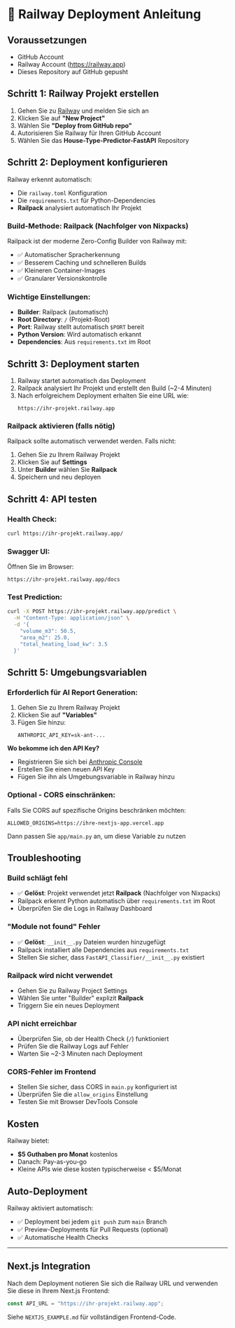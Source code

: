 # 🚀 Railway Deployment Anleitung

## Voraussetzungen
- GitHub Account
- Railway Account (https://railway.app)
- Dieses Repository auf GitHub gepusht

## Schritt 1: Railway Projekt erstellen

1. Gehen Sie zu [Railway](https://railway.app) und melden Sie sich an
2. Klicken Sie auf **"New Project"**
3. Wählen Sie **"Deploy from GitHub repo"**
4. Autorisieren Sie Railway für Ihren GitHub Account
5. Wählen Sie das **House-Type-Predictor-FastAPI** Repository

## Schritt 2: Deployment konfigurieren

Railway erkennt automatisch:
- Die `railway.toml` Konfiguration
- Die `requirements.txt` für Python-Dependencies
- **Railpack** analysiert automatisch Ihr Projekt

### Build-Methode: Railpack (Nachfolger von Nixpacks)
Railpack ist der moderne Zero-Config Builder von Railway mit:
- ✅ Automatischer Spracherkennung
- ✅ Besserem Caching und schnelleren Builds
- ✅ Kleineren Container-Images
- ✅ Granularer Versionskontrolle

### Wichtige Einstellungen:
- **Builder**: Railpack (automatisch)
- **Root Directory**: `/` (Projekt-Root)
- **Port**: Railway stellt automatisch `$PORT` bereit
- **Python Version**: Wird automatisch erkannt
- **Dependencies**: Aus `requirements.txt` im Root

## Schritt 3: Deployment starten

1. Railway startet automatisch das Deployment
2. Railpack analysiert Ihr Projekt und erstellt den Build (~2-4 Minuten)
3. Nach erfolgreichem Deployment erhalten Sie eine URL wie:
   ```
   https://ihr-projekt.railway.app
   ```

### Railpack aktivieren (falls nötig)

Railpack sollte automatisch verwendet werden. Falls nicht:
1. Gehen Sie zu Ihrem Railway Projekt
2. Klicken Sie auf **Settings**
3. Unter **Builder** wählen Sie **Railpack**
4. Speichern und neu deployen

## Schritt 4: API testen

### Health Check:
```bash
curl https://ihr-projekt.railway.app/
```

### Swagger UI:
Öffnen Sie im Browser:
```
https://ihr-projekt.railway.app/docs
```

### Test Prediction:
```bash
curl -X POST https://ihr-projekt.railway.app/predict \
  -H "Content-Type: application/json" \
  -d '{
    "volume_m3": 50.5,
    "area_m2": 25.0,
    "total_heating_load_kw": 3.5
  }'
```

## Schritt 5: Umgebungsvariablen

### Erforderlich für AI Report Generation:

1. Gehen Sie zu Ihrem Railway Projekt
2. Klicken Sie auf **"Variables"**
3. Fügen Sie hinzu:
   ```
   ANTHROPIC_API_KEY=sk-ant-...
   ```
   
**Wo bekomme ich den API Key?**
- Registrieren Sie sich bei [Anthropic Console](https://console.anthropic.com/)
- Erstellen Sie einen neuen API Key
- Fügen Sie ihn als Umgebungsvariable in Railway hinzu

### Optional - CORS einschränken:

Falls Sie CORS auf spezifische Origins beschränken möchten:
```
ALLOWED_ORIGINS=https://ihre-nextjs-app.vercel.app
```
Dann passen Sie `app/main.py` an, um diese Variable zu nutzen

## Troubleshooting

### Build schlägt fehl
- ✅ **Gelöst**: Projekt verwendet jetzt **Railpack** (Nachfolger von Nixpacks)
- Railpack erkennt Python automatisch über `requirements.txt` im Root
- Überprüfen Sie die Logs in Railway Dashboard

### "Module not found" Fehler
- ✅ **Gelöst**: `__init__.py` Dateien wurden hinzugefügt
- Railpack installiert alle Dependencies aus `requirements.txt`
- Stellen Sie sicher, dass `FastAPI_Classifier/__init__.py` existiert

### Railpack wird nicht verwendet
- Gehen Sie zu Railway Project Settings
- Wählen Sie unter "Builder" explizit **Railpack**
- Triggern Sie ein neues Deployment

### API nicht erreichbar
- Überprüfen Sie, ob der Health Check (`/`) funktioniert
- Prüfen Sie die Railway Logs auf Fehler
- Warten Sie ~2-3 Minuten nach Deployment

### CORS-Fehler im Frontend
- Stellen Sie sicher, dass CORS in `main.py` konfiguriert ist
- Überprüfen Sie die `allow_origins` Einstellung
- Testen Sie mit Browser DevTools Console

## Kosten
Railway bietet:
- **$5 Guthaben pro Monat** kostenlos
- Danach: Pay-as-you-go
- Kleine APIs wie diese kosten typischerweise < $5/Monat

## Auto-Deployment
Railway aktiviert automatisch:
- ✅ Deployment bei jedem `git push` zum `main` Branch
- ✅ Preview-Deployments für Pull Requests (optional)
- ✅ Automatische Health Checks

---

## Next.js Integration

Nach dem Deployment notieren Sie sich die Railway URL und verwenden Sie diese in Ihrem Next.js Frontend:

```typescript
const API_URL = "https://ihr-projekt.railway.app";
```

Siehe `NEXTJS_EXAMPLE.md` für vollständigen Frontend-Code.


